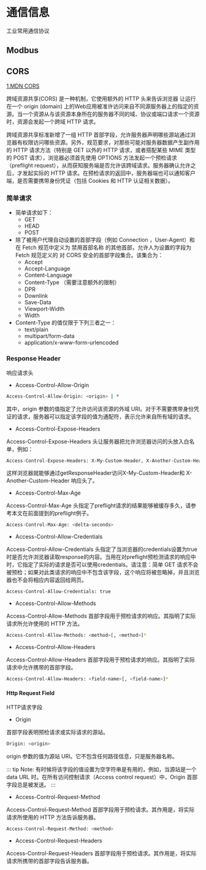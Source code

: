 # 通信信息

工业常用通信协议

## Modbus

## CORS

[1.MDN CORS](https://developer.mozilla.org/zh-CN/docs/Web/HTTP/Access_control_CORS)

跨域资源共享(CORS) 是一种机制，它使用额外的 HTTP 头来告诉浏览器  让运行在一个 origin (domain) 上的Web应用被准许访问来自不同源服务器上的指定的资源。当一个资源从与该资源本身所在的服务器不同的域、协议或端口请求一个资源时，资源会发起一个跨域 HTTP 请求。

跨域资源共享标准新增了一组 HTTP 首部字段，允许服务器声明哪些源站通过浏览器有权限访问哪些资源。另外，规范要求，对那些可能对服务器数据产生副作用的 HTTP 请求方法（特别是 GET 以外的 HTTP 请求，或者搭配某些 MIME 类型的 POST 请求），浏览器必须首先使用 OPTIONS 方法发起一个预检请求（preflight request），从而获知服务端是否允许该跨域请求。服务器确认允许之后，才发起实际的 HTTP 请求。在预检请求的返回中，服务器端也可以通知客户端，是否需要携带身份凭证（包括 Cookies 和 HTTP 认证相关数据）。

### 简单请求

- 简单请求如下：
  - GET
  - HEAD
  - POST
- 除了被用户代理自动设置的首部字段（例如 Connection ，User-Agent）和在 Fetch 规范中定义为 禁用首部名称 的其他首部，允许人为设置的字段为 Fetch 规范定义的 对 CORS 安全的首部字段集合。该集合为：
  - Accept
  - Accept-Language
  - Content-Language
  - Content-Type （需要注意额外的限制）
  - DPR
  - Downlink
  - Save-Data
  - Viewport-Width
  - Width
- Content-Type 的值仅限于下列三者之一：
  - text/plain
  - multipart/form-data
  - application/x-www-form-urlencoded

### Response Header

响应请求头

- Access-Control-Allow-Origin

``` bash
Access-Control-Allow-Origin: <origin> | *
```

其中，origin 参数的值指定了允许访问该资源的外域 URI。对于不需要携带身份凭证的请求，服务器可以指定该字段的值为通配符，表示允许来自所有域的请求。

- Access-Control-Expose-Headers

Access-Control-Expose-Headers 头让服务器把允许浏览器访问的头放入白名单，例如：

``` bash
Access-Control-Expose-Headers: X-My-Custom-Header, X-Another-Custom-Header
```

这样浏览器就能够通过getResponseHeader访问X-My-Custom-Header和 X-Another-Custom-Header 响应头了。

- Access-Control-Max-Age

Access-Control-Max-Age 头指定了preflight请求的结果能够被缓存多久，请参考本文在前面提到的preflight例子。

``` bash
Access-Control-Max-Age: <delta-seconds>
```

- Access-Control-Allow-Credentials

Access-Control-Allow-Credentials 头指定了当浏览器的credentials设置为true时是否允许浏览器读取response的内容。当用在对preflight预检测请求的响应中时，它指定了实际的请求是否可以使用credentials。请注意：简单 GET 请求不会被预检；如果对此类请求的响应中不包含该字段，这个响应将被忽略掉，并且浏览器也不会将相应内容返回给网页。

``` bash
Access-Control-Allow-Credentials: true
```

- Access-Control-Allow-Methods

Access-Control-Allow-Methods 首部字段用于预检请求的响应。其指明了实际请求所允许使用的 HTTP 方法。

``` bash
Access-Control-Allow-Methods: <method>[, <method>]*
```

- Access-Control-Allow-Headers

Access-Control-Allow-Headers 首部字段用于预检请求的响应。其指明了实际请求中允许携带的首部字段。

``` bash
Access-Control-Allow-Headers: <field-name>[, <field-name>]*
```

#### Http Request Field

HTTP请求字段

- Origin

首部字段表明预检请求或实际请求的源站。

``` bash
Origin: <origin>
```

origin 参数的值为源站 URI。它不包含任何路径信息，只是服务器名称。

::: tip
Note: 有时候将该字段的值设置为空字符串是有用的，例如，当源站是一个 data URL 时。在所有访问控制请求（Access control request）中，Origin 首部字段总是被发送。
:::

- Access-Control-Request-Method

Access-Control-Request-Method 首部字段用于预检请求。其作用是，将实际请求所使用的 HTTP 方法告诉服务器。

``` bash
Access-Control-Request-Method: <method>
```

- Access-Control-Request-Headers

Access-Control-Request-Headers 首部字段用于预检请求。其作用是，将实际请求所携带的首部字段告诉服务器。

``` bash

```